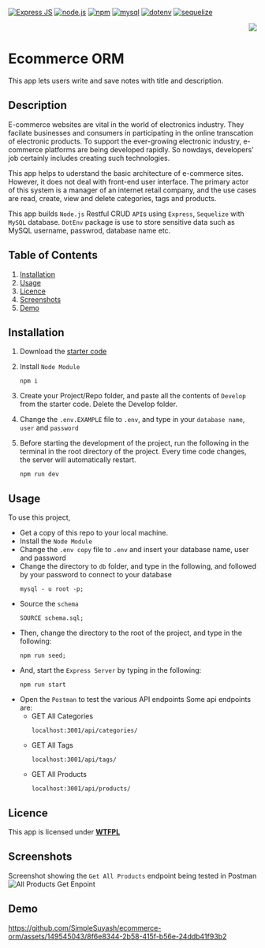 
[![Express JS](https://img.shields.io/badge/express.js-blue?style=for-the-badge&logo=express&logoColor=white&labelColor=red)](https://expressjs.com/) [![node.js](https://img.shields.io/badge/Node.js-blue?style=for-the-badge&logo=Node.js&logoColor=white&labelColor=red)](https://nodejs.org/en) [![npm](https://img.shields.io/badge/npm-blue?style=for-the-badge&logo=npm&logoColor=white&labelColor=red)](https://www.npmjs.com/)
[![mysql](https://img.shields.io/badge/mysql-blue?style=for-the-badge&logo=mysql&logoColor=white&labelColor=red)](https://www.mysql.com/) [![dotenv](https://img.shields.io/badge/dotenv-blue?style=for-the-badge&logo=dotenv&logoColor=white&labelColor=red)](https://www.npmjs.com/package/dotenv) [![sequelize](https://img.shields.io/badge/sequelize-blue?style=for-the-badge&logo=sequelize&logoColor=white&labelColor=red)](https://sequelize.org/api/v6/identifiers)


<div align="right"> 
<a href= "http://www.wtfpl.net/about/"><img src = "https://img.shields.io/badge/License-WTFPL-brightgreen.svg"></a>
</div>

# Ecommerce ORM   

This app lets users write and save notes with title and description.

##  Description

E-commerce websites are vital in the world of electronics industry. They facilate businesses and consumers in participating in the online transcation of electronic products. To support the ever-growing electronic industry, e-commerce platforms are being developed rapidly. So nowdays, developers' job certainly includes creating such technologies. 

This app helps to uderstand the basic architecture of e-commerce sites. However, it does not deal with front-end user interface. The primary actor of this system is a manager of an internet retail company, and the use cases are read, create, view and delete categories, tags and products. 

This app builds `Node.js` Restful CRUD `API`s using `Express`, `Sequelize` with `MySQL` database. `DotEnv` package is use to store sensitive data such as MySQL username, passwrod, database name etc.


## Table of Contents

1. [Installation](#installation)
1. [Usage](#usage)
1. [Licence](#licence)
1. [Screenshots](#screenshots)
1. [Demo](#demo)


## Installation 

1. Download the [starter code](https://github.com/coding-boot-camp/fantastic-umbrella)
         
1. Install `Node Module`
    ```
    npm i
    ```
1. Create your Project/Repo folder, and paste all the contents of `Develop` from the starter code. Delete the Develop folder.

1. Change the  `.env.EXAMPLE` file to `.env`, and  type in your `database name`, `user` and `password`
1. Before starting the development of the project, run the following in the terminal in the root directory of the project. Every time code changes, the server will automatically restart.
    ```
    npm run dev
    ```

## Usage

To use this project,
- Get a copy of this repo to your local machine.
- Install the `Node Module`
- Change the `.env copy` file to `.env` and insert your database name, user and password
- Change the directory to `db` folder, and type in the following, and followed by your password to connect to your database 
    ```
    mysql - u root -p;
  ```
- Source the `schema`
    ```
    SOURCE schema.sql;
    ```
- Then, change the directory to the root of the project, and type in the following:
    ```
    npm run seed;
    ```
- And, start the `Express Server` by typing in the following:
    ```
    npm run start
    ```
- Open the `Postman` to test the various API endpoints
    Some api endpoints are:
    - GET All Categories
        ```
        localhost:3001/api/categories/
        ```
    - GET All Tags
        ```
        localhost:3001/api/tags/
        ```
    - GET All Products
        ```
        localhost:3001/api/products/
        ```



## Licence

This app is licensed under [**WTFPL**](http://www.wtfpl.net/about/)

## Screenshots

Screenshot showing the `Get All Products` endpoint being tested in Postman         
![All Products Get Enpoint](./assets/images/ecommerce-orm.png)


## Demo            
https://github.com/SimpleSuyash/ecommerce-orm/assets/149545043/8f6e8344-2b58-415f-b56e-24ddb41f93b2

